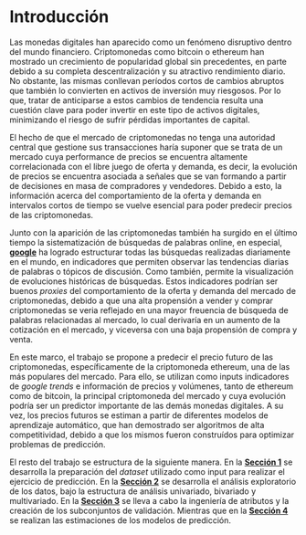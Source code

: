 # Introducción
Las monedas digitales han aparecido como un fenómeno disruptivo dentro del mundo financiero. Criptomonedas como bitcoin o ethereum han mostrado un crecimiento de popularidad global sin precedentes, en parte debido a su completa descentralización y su atractivo rendimiento diario. No obstante, las mismas conllevan períodos cortos de cambios abruptos que también lo convierten en activos de inversión muy riesgosos. Por lo que, tratar de anticiparse a estos cambios de tendencia resulta una cuestión clave para poder invertir en este tipo de activos digitales, minimizando el riesgo de sufrir pérdidas importantes de capital. 

El hecho de que el mercado de criptomonedas no tenga una autoridad central que gestione sus transacciones haría suponer que se trata de un mercado cuya performance de precios se encuentra altamente correlacionada con el libre juego de oferta y demanda, es decir, la evolución de precios se encuentra asociada a señales que se van formando a partir de decisiones en masa de compradores y vendedores. Debido a esto, la información acerca del comportamiento de la oferta y demanda en intervalos cortos de tiempo se vuelve esencial para poder predecir precios de las criptomonedas.     

Junto con la aparición de las criptomonedas también ha surgido en el último tiempo la sistematización de búsquedas de palabras online, en especial, [**google**](https://trends.google.es/trends/?geo=AR) ha logrado estructurar todas las búsquedas realizadas diariamente en el mundo, en indicadores que permiten observar las tendencias diarias de palabras o tópicos de discusión. Como también, permite la visualización de evoluciones históricas de búsquedas. Estos indicadores podrían ser buenos *proxies* del comportamiento de la oferta y demanda del mercado de criptomonedas, debido a que una alta propensión a vender y comprar criptomonedas se veria reflejado en una mayor freuencia de búsqueda de palabras relacionadas al mercado, lo cual derivaría en un aumento de la cotización en el mercado, y viceversa con una baja propensión de compra y venta. 

En este marco, el trabajo se propone a predecir el precio futuro de las criptomonedas, específicamente de la criptomoneda ethereum, una de las más populares del mercado. Para ello, se utilizan como inputs indicadores de *google trends* e información de precios y volúmenes, tanto de ethereum como de bitcoin, la principal criptomoneda del mercado y cuya evolución podría ser un predictor importante de las demás monedas digitales. A su vez, los precios futuros se estiman a partir de diferentes modelos de aprendizaje automático, que han demostrado ser algoritmos de alta competitividad, debido a que los mismos fueron construídos para optimizar problemas de predicción. 

El resto del trabajo se estructura de la siguiente manera. En la [**Sección 1**](sections/1_prepara_datos) se desarrolla la preparación del *dataset* utilizado como input para realizar el ejercicio de predicción. En la [**Sección 2**](intro_anExp.md) se desarrolla el análisis exploratorio de los datos, bajo la estructura de análisis univariado, bivariado y multivariado. En la [**Sección 3**](intro_ingAtr_enfVal.md) se lleva a cabo la ingeniería de atributos y la creación de los subconjuntos de validación. Mientras que en la [**Sección 4**](intro_modelos.md) se realizan las estimaciones de los modelos de predicción. 
